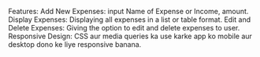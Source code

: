Features:
Add New Expenses:
input Name of Expense or Income, amount.
Display Expenses:
Displaying all expenses in a list or table format.
Edit and Delete Expenses:
Giving the option to edit and delete expenses to user.
Responsive Design:
CSS aur media queries ka use karke app ko mobile aur desktop dono ke liye responsive banana.
